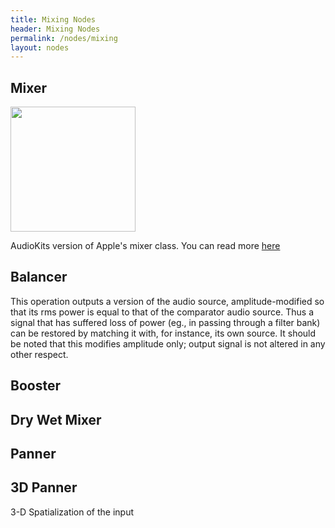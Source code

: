 ```yaml
---
title: Mixing Nodes
header: Mixing Nodes
permalink: /nodes/mixing
layout: nodes
---
```


## Mixer
<img src="https://upload.wikimedia.org/wikipedia/commons/1/16/Behringer-Xenyx-1002FX.jpg" alt="" height="200">

AudioKits version of Apple's mixer class. You can read more [here](https://developer.apple.com/library/ios/documentation/AVFoundation/Reference/AVAudioMixerNode_Class/)

## Balancer

This operation outputs a version of the audio source, amplitude-modified so that its rms power is equal to that of the comparator audio source. Thus a signal that has suffered loss of power (eg., in passing through a filter bank) can be restored by matching it with, for instance, its own source. It should be noted that this modifies amplitude only; output signal is not altered in any other respect.

## Booster

## Dry Wet Mixer

## Panner

## 3D Panner

3-D Spatialization of the input
